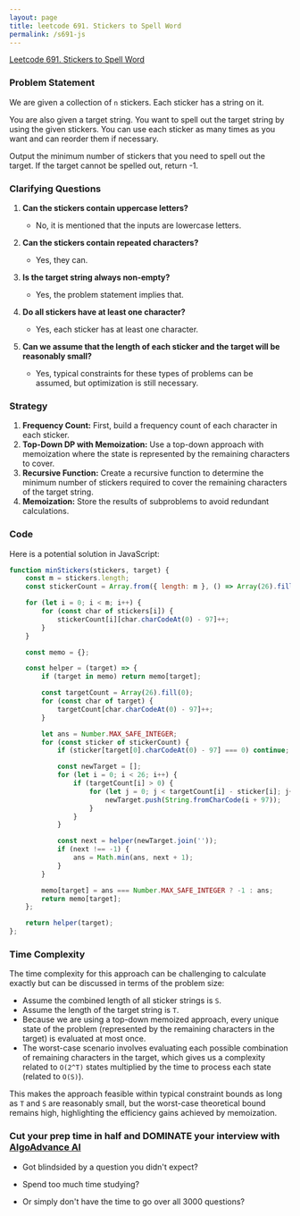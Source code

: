 ```yaml
---
layout: page
title: leetcode 691. Stickers to Spell Word
permalink: /s691-js
---
```

[Leetcode 691. Stickers to Spell Word](https://algoadvance.github.io/algoadvance/l691)
### Problem Statement

We are given a collection of `n` stickers. Each sticker has a string on it. 

You are also given a target string. You want to spell out the target string by using the given stickers. You can use each sticker as many times as you want and can reorder them if necessary.

Output the minimum number of stickers that you need to spell out the target. If the target cannot be spelled out, return -1.


### Clarifying Questions

1. **Can the stickers contain uppercase letters?**
   - No, it is mentioned that the inputs are lowercase letters.

2. **Can the stickers contain repeated characters?**
   - Yes, they can.

3. **Is the target string always non-empty?**
   - Yes, the problem statement implies that.

4. **Do all stickers have at least one character?**
   - Yes, each sticker has at least one character.

5. **Can we assume that the length of each sticker and the target will be reasonably small?**
   - Yes, typical constraints for these types of problems can be assumed, but optimization is still necessary.

### Strategy

1. **Frequency Count:** First, build a frequency count of each character in each sticker.
2. **Top-Down DP with Memoization:** Use a top-down approach with memoization where the state is represented by the remaining characters to cover.
3. **Recursive Function:** Create a recursive function to determine the minimum number of stickers required to cover the remaining characters of the target string.
4. **Memoization:** Store the results of subproblems to avoid redundant calculations.

### Code

Here is a potential solution in JavaScript:

```javascript
function minStickers(stickers, target) {
    const m = stickers.length;
    const stickerCount = Array.from({ length: m }, () => Array(26).fill(0));

    for (let i = 0; i < m; i++) {
        for (const char of stickers[i]) {
            stickerCount[i][char.charCodeAt(0) - 97]++;
        }
    }

    const memo = {};

    const helper = (target) => {
        if (target in memo) return memo[target];

        const targetCount = Array(26).fill(0);
        for (const char of target) {
            targetCount[char.charCodeAt(0) - 97]++;
        }

        let ans = Number.MAX_SAFE_INTEGER;
        for (const sticker of stickerCount) {
            if (sticker[target[0].charCodeAt(0) - 97] === 0) continue;

            const newTarget = [];
            for (let i = 0; i < 26; i++) {
                if (targetCount[i] > 0) {
                    for (let j = 0; j < targetCount[i] - sticker[i]; j++) {
                        newTarget.push(String.fromCharCode(i + 97));
                    }
                }
            }

            const next = helper(newTarget.join(''));
            if (next !== -1) {
                ans = Math.min(ans, next + 1);
            }
        }

        memo[target] = ans === Number.MAX_SAFE_INTEGER ? -1 : ans;
        return memo[target];
    };

    return helper(target);
};
```

### Time Complexity

The time complexity for this approach can be challenging to calculate exactly but can be discussed in terms of the problem size:

- Assume the combined length of all sticker strings is `S`.
- Assume the length of the target string is `T`.
- Because we are using a top-down memoized approach, every unique state of the problem (represented by the remaining characters in the target) is evaluated at most once.
- The worst-case scenario involves evaluating each possible combination of remaining characters in the target, which gives us a complexity related to `O(2^T)` states multiplied by the time to process each state (related to `O(S)`).

This makes the approach feasible within typical constraint bounds as long as `T` and `S` are reasonably small, but the worst-case theoretical bound remains high, highlighting the efficiency gains achieved by memoization.


### Cut your prep time in half and DOMINATE your interview with [AlgoAdvance AI](https://algoAdvance.com)

- Got blindsided by a question you didn't expect?

- Spend too much time studying?

- Or simply don't have the time to go over all 3000 questions?

